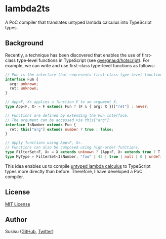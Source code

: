 # lambda2ts

A PoC compiler that translates untyped lambda calculus into TypeScript types.

## Background

Recently, a technique has been discovered that enables the use of first-class type-level functions in TypeScript (see [gvergnaud/hotscript](https://github.com/gvergnaud/hotscript)). For example, we can write and use first-class type-level functions as follows:

``` typescript
// Fun is the interface that represents first-class type-level functions.
interface Fun {
  arg: unknown;
  ret: unknown;
}

// App<F, X> applies a function F to an argument X.
type App<F, X> = F extends Fun ? (F & { arg: X })["ret"] : never;

// Functions are defined by extending the Fun interface.
// The argument can be accessed via this["arg"].
interface IsNumber extends Fun {
  ret: this["arg"] extends number ? true : false;
}

// Apply functions using App<F, X>.
// Functions can also be composed using high-order functions.
type FilterSet<F, X> = X extends unknown ? (App<F, X> extends true ? T : never) : never;
type MyType = FilterSet<IsNumber, "foo" | 42 | true | null | 0 | undefined>; // = 42 | 0
```

This idea enables us to compile [untyped lambda calculus](https://en.wikipedia.org/wiki/Lambda_calculus) to TypeScript types more directly than before. Therefore, I have developed a PoC compiler.

## License

[MIT License](http://opensource.org/licenses/mit-license.php)

## Author

Susisu ([GitHub](https://github.com/susisu), [Twitter](https://twitter.com/susisu2413))
